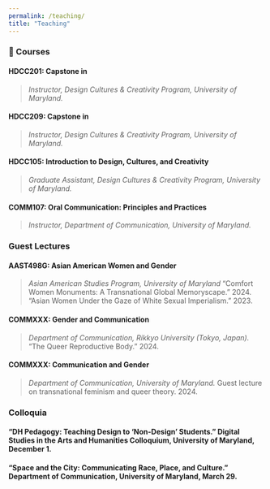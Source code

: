```yaml
---
permalink: /teaching/
title: "Teaching"
---
```


### 📝 Courses
#### HDCC201: Capstone in 
> *Instructor, Design Cultures & Creativity Program, University of Maryland.*
#### HDCC209: Capstone in 
> *Instructor, Design Cultures & Creativity Program, University of Maryland.*
#### HDCC105: Introduction to Design, Cultures, and Creativity
> *Graduate Assistant, Design Cultures & Creativity Program, University of Maryland.*
#### COMM107: Oral Communication: Principles and Practices
> *Instructor, Department of Communication, University of Maryland.*

### Guest Lectures
#### AAST498G: Asian American Women and Gender
> *Asian American Studies Program, University of Maryland*
> “Comfort Women Monuments: A Transnational Global Memoryscape.” 2024.
> “Asian Women Under the Gaze of White Sexual Imperialism.” 2023.
#### COMMXXX: Gender and Communication
> *Department of Communication, Rikkyo University (Tokyo, Japan).*
> “The Queer Reproductive Body.” 2024.
#### COMMXXX: Communication and Gender
> *Department of Communication, University of Maryland.*
> Guest lecture on transnational feminism and queer theory. 2024.

### Colloquia
#### “DH Pedagogy: Teaching Design to ‘Non-Design’ Students.” Digital Studies in the Arts and Humanities Colloquium, University of Maryland, December 1.
#### “Space and the City: Communicating Race, Place, and Culture.” Department of Communication, University of Maryland, March 29.

